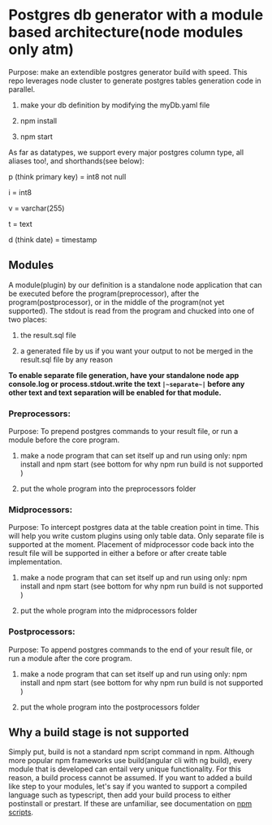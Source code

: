 # Postgres db generator with a module based architecture(node modules only atm)

Purpose: make an extendible postgres generator build with speed. This repo leverages node cluster to generate postgres tables generation code in parallel.

1) make your db definition by modifying the myDb.yaml file

2) npm install

3) npm start

As far as datatypes, we support every major postgres column type, all aliases too!, and shorthands(see below):

p (think primary key) = int8 not null

i = int8

v = varchar(255)

t = text

d (think date) = timestamp

## Modules

A module(plugin) by our definition is a standalone node application that can be executed before the program(preprocessor), after the program(postprocessor), or in the middle of the program(not yet supported). The stdout is read from the program and chucked into one of two places:

1) the result.sql file

2) a generated file by us if you want your output to not be merged in the result.sql file by any reason

**To enable separate file generation, have your standalone node app console.log or process.stdout.write the text ```|~separate~|``` before any other text and text separation will be enabled for that module.**

### Preprocessors:

Purpose: To prepend postgres commands to your result file, or run a module before the core program.

1) make a node program that can set itself up and run using only: npm install and npm start (see bottom for why npm run build is not supported )

2) put the whole program into the preprocessors folder

### Midprocessors:

Purpose: To intercept postgres data at the table creation point in time. This will help you write custom plugins using only table data. Only separate file is supported at the moment. Placement of midprocessor code back into the result file will be supported in either a before or after create table implementation.

1) make a node program that can set itself up and run using only: npm install and npm start (see bottom for why npm run build is not supported )

2) put the whole program into the midprocessors folder

### Postprocessors:

Purpose: To append postgres commands to the end of your result file, or run a module after the core program.

1) make a node program that can set itself up and run using only: npm install and npm start (see bottom for why npm run build is not supported )

2) put the whole program into the postprocessors folder

## Why a build stage is not supported

Simply put, build is not a standard npm script command in npm. Although more popular npm frameworks use build(angular cli with ng build), every module that is developed can entail very unique functionality. For this reason, a build process cannot be assumed. If you want to added a build like step to your modules, let's say if you wanted to support a compiled language such as typescript, then add your build process to either postinstall or prestart. If these are unfamiliar, see documentation on [npm scripts](https://docs.npmjs.com/misc/scripts).